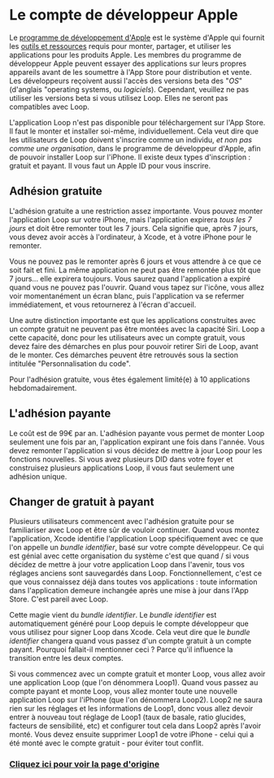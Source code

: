 # Le compte de développeur Apple
Le [programme de développement d'Apple](https://developer.apple.com/programs/how-it-works/) est le système d'Apple qui fournit les [outils et ressources](https://developer.apple.com/programs/whats-included/) requis pour monter, partager, et utiliser les applications pour les produits Apple. Les membres du programme de développeur Apple peuvent essayer des applications sur leurs propres appareils avant de les soumettre à l'App Store pour distribution et vente. Les développeurs reçoivent aussi l'accès des versions beta des "*OS*" (d'anglais "operating systems, ou *logiciels*). Cependant, veuillez ne pas utiliser les versions beta si vous utilisez Loop. Elles ne seront pas compatibles avec Loop.

L'application Loop n'est pas disponible pour téléchargement sur l'App Store. Il faut le monter et installer soi-même, individuellement. Cela veut dire que les utilisateurs de Loop doivent s'inscrire comme un individu, *et non pas comme une organisation*, dans le programme de développeur d'Apple, afin de pouvoir installer Loop sur l'iPhone. Il existe deux types d'inscription : gratuit et payant. Il vous faut un Apple ID pour vous inscrire.

## Adhésion gratuite
L'adhésion gratuite a une restriction assez importante. Vous pouvez monter l'application Loop sur votre iPhone, mais l'application expirera *tous les 7 jours* et doit être remonter tout les 7 jours. Cela signifie que, après 7 jours, vous devez avoir accès à l'ordinateur, à Xcode, et à votre iPhone pour le remonter.

Vous ne pouvez pas le remonter après 6 jours et vous attendre à ce que ce soit fait et fini. La même application ne peut pas être remontée plus tôt que 7 jours... elle expirera toujours. Vous saurez quand l'application a expiré quand vous ne pouvez pas l'ouvrir. Quand vous tapez sur l'icône, vous allez voir momentanément un écran blanc, puis l'application va se refermer immédiatement, et vous retournerez à l'écran d'accueil.

Une autre distinction importante est que les applications construites avec un compte gratuit ne peuvent pas être montées avec la capacité Siri. Loop a cette capacité, donc pour les utilisateurs avec un compte gratuit, vous devez faire des démarches en plus pour pouvoir retirer Siri de Loop, avant de le monter. Ces démarches peuvent être retrouvés sous la section intitulée "Personnalisation du code".

Pour l'adhésion gratuite, vous êtes également limité(e) à 10 applications hebdomadairement.

## L'adhésion payante
Le coût est de 99€ par an. L'adhésion payante vous permet de monter Loop seulement une fois par an, l'application expirant une fois dans l'année. Vous devez remonter l'application si vous décidez de mettre à jour Loop pour les fonctions nouvelles. Si vous avez plusieurs DID dans votre foyer et construisez plusieurs applications Loop, il vous faut seulement une adhésion unique.

## Changer de gratuit à payant
Plusieurs utilisateurs commencent avec l'adhésion gratuite pour se familiariser avec Loop et être sûr de vouloir continuer. Quand vous montez l'application, Xcode identifie l'application Loop spécifiquement avec ce que l'on appelle un *bundle identifier*, basé sur votre compte développeur. Ce qui est génial avec cette organisation du système c'est que quand / si vous décidez de mettre à jour votre application Loop dans l'avenir, tous vos réglages anciens sont sauvegardés dans Loop. Fonctionnellement, c'est ce que vous connaissez déjà dans toutes vos applications : toute information dans l'application demeure inchangée après une mise à jour dans l'App Store. C'est pareil avec Loop.

Cette magie vient du *bundle identifier*. Le *bundle identifier* est automatiquement généré pour Loop depuis le compte développeur que vous utilisez pour signer Loop dans Xcode. Cela veut dire que le *bundle identifier* changera quand vous passez d'un compte gratuit à un compte payant. Pourquoi fallait-il mentionner ceci ? Parce qu'il influence la transition entre les deux comptes.

Si vous commencez avec un compte gratuit et monter Loop, vous allez avoir une application Loop (que l'on dénommera Loop1). Quand vous passez au compte payant et monte Loop, vous allez monter toute une nouvelle application Loop sur l'iPhone (que l'on dénommera Loop2). Loop2 ne saura rien sur les réglages et les informations de Loop1, donc vous allez devoir entrer à nouveau tout réglage de Loop1 (taux de basale, ratio glucides, facteurs de sensibilité, etc) et configurer tout cela dans Loop2 après l'avoir monté. Vous devez ensuite supprimer Loop1 de votre iPhone - celui qui a été monté avec le compte gratuit - pour éviter tout conflit.

### [Cliquez ici pour voir la page d'origine](https://loopkit.github.io/loopdocs/build/step6/)

